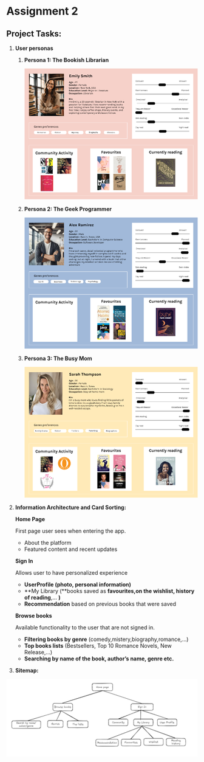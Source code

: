 # Assignment 2

## Project Tasks:

1. **User personas**
    1. **Persona 1: The Bookish Librarian**
        
        ![user-profile-1.png](user-profile-1.png)
        
    2. **Persona 2: The Geek Programmer**
        
        ![user-profile-2.png](user-profile-2.png)
        
    3. **Persona 3: The Busy Mom**
        
        ![user-profile-3.png](user-profile-3.png)
        
2. **Information Architecture and Card Sorting:**
    
    **Home Page**
    
    First page user sees when entering the app.
    
    - About the platform
    - Featured content and recent updates
    
    **Sign In**
    
    Allows user to have personalized experience
    
    - **UserProfile (photo, personal information)**
    - **My Library (**books saved as **favourites,on the wishlist, history of reading**,… **)**
    - **Recommendation** based on previous books that were saved
    
    **Browse books**
    
    Available functionality to the user that are not signed in.
    
    - **Filtering books by genre** (comedy,mistery,biography,romance,…)
    - **Top books lists** (Bestsellers, Top 10 Romance Novels, New Release,…)
    - **Searching by name of the book, author’s name, genre etc.**
    
3. **Sitemap:** 

![Sitemap.png](Sitemap.png)